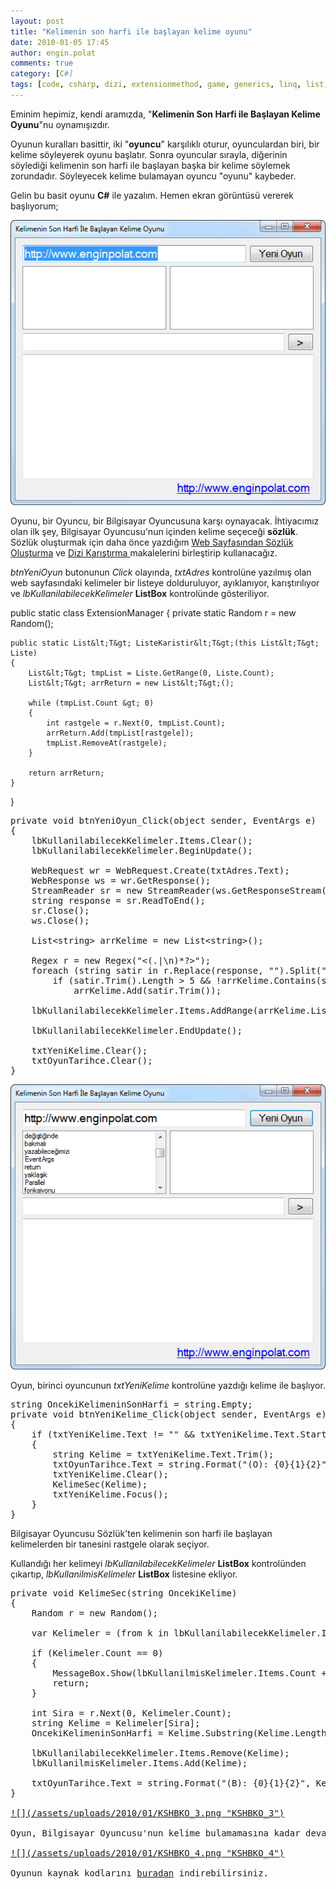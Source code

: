```yaml
---
layout: post
title: "Kelimenin son harfi ile başlayan kelime oyunu"
date: 2010-01-05 17:45
author: engin.polat
comments: true
category: [C#]
tags: [code, csharp, dizi, extensionmethod, game, generics, linq, list, oyun, regex, source]
---
```

Eminim hepimiz, kendi aramızda, "**Kelimenin Son Harfi ile Başlayan Kelime Oyunu**"nu oynamışızdır.

Oyunun kuralları basittir, iki "**oyuncu**" karşılıklı oturur, oyunculardan biri, bir kelime söyleyerek oyunu başlatır. Sonra oyuncular sırayla, diğerinin söylediği kelimenin son harfi ile başlayan başka bir kelime söylemek zorundadır. Söyleyecek kelime bulamayan oyuncu "oyunu" kaybeder.

Gelin bu basit oyunu **C#** ile yazalım. Hemen ekran görüntüsü vererek başlıyorum;

<a href="/assets/uploads/2010/01/KSHBKO_1.png">![](/assets/uploads/2010/01/KSHBKO_1.png "KSHBKO_1")</a>

Oyunu, bir Oyuncu, bir Bilgisayar Oyuncusuna karşı oynayacak. İhtiyacımız olan ilk şey, Bilgisayar Oyuncusu'nun içinden kelime seçeceği **sözlük**. Sözlük oluşturmak için daha önce yazdığım <a title="enginpolat.com: Web Sayfasından Sözlük Oluşturma" href="/csharp-ile-web-sayfasindan-sozluk-olusturma/" target="_self">Web Sayfasından Sözlük Oluşturma</a> ve <a title="enginpolat.com: Shuffle List" href="/csharp-ile-dizi-karistirma/" target="_self">Dizi Karıştırma </a>makalelerini birleştirip kullanacağız.

*btnYeniOyun* butonunun *Click* olayında, *txtAdres* kontrolüne yazılmış olan web sayfasındaki kelimeler bir listeye dolduruluyor, ayıklanıyor, karıştırılıyor ve *lbKullanilabilecekKelimeler* **ListBox** kontrolünde gösteriliyor.


public static class ExtensionManager
{
    private static Random r = new Random();

    public static List&lt;T&gt; ListeKaristir&lt;T&gt;(this List&lt;T&gt; Liste)
    {
        List&lt;T&gt; tmpList = Liste.GetRange(0, Liste.Count);
        List&lt;T&gt; arrReturn = new List&lt;T&gt;();

        while (tmpList.Count &gt; 0)
        {
            int rastgele = r.Next(0, tmpList.Count);
            arrReturn.Add(tmpList[rastgele]);
            tmpList.RemoveAt(rastgele);
        }

        return arrReturn;
    }
}</pre>
<pre class="brush:csharp">private void btnYeniOyun_Click(object sender, EventArgs e)
{
    lbKullanilabilecekKelimeler.Items.Clear();
    lbKullanilabilecekKelimeler.BeginUpdate();

    WebRequest wr = WebRequest.Create(txtAdres.Text);
    WebResponse ws = wr.GetResponse();
    StreamReader sr = new StreamReader(ws.GetResponseStream(), Encoding.UTF8);
    string response = sr.ReadToEnd();
    sr.Close();
    ws.Close();

    List&lt;string&gt; arrKelime = new List&lt;string&gt;();

    Regex r = new Regex("&lt;(.|\n)*?&gt;");
    foreach (string satir in r.Replace(response, "").Split(" \t\r\n({[]}),.;:*-+/?&lt;&gt;&amp;%'#@=\"\\_".ToCharArray(), StringSplitOptions.RemoveEmptyEntries))
        if (satir.Trim().Length &gt; 5 &amp;&amp; !arrKelime.Contains(satir.Trim()))
            arrKelime.Add(satir.Trim());

    lbKullanilabilecekKelimeler.Items.AddRange(arrKelime.ListeKaristir().ToArray());

    lbKullanilabilecekKelimeler.EndUpdate();

    txtYeniKelime.Clear();
    txtOyunTarihce.Clear();
}</pre>
<a href="/assets/uploads/2010/01/KSHBKO_2.png">![](/assets/uploads/2010/01/KSHBKO_2.png "KSHBKO_2")</a>

Oyun, birinci oyuncunun *txtYeniKelime* kontrolüne yazdığı kelime ile başlıyor.
<pre class="brush:csharp">string OncekiKelimeninSonHarfi = string.Empty;
private void btnYeniKelime_Click(object sender, EventArgs e)
{
    if (txtYeniKelime.Text != "" &amp;&amp; txtYeniKelime.Text.StartsWith(OncekiKelimeninSonHarfi))
    {
        string Kelime = txtYeniKelime.Text.Trim();
        txtOyunTarihce.Text = string.Format("(O): {0}{1}{2}", Kelime, Environment.NewLine, txtOyunTarihce.Text);
        txtYeniKelime.Clear();
        KelimeSec(Kelime);
        txtYeniKelime.Focus();
    }
}</pre>
Bilgisayar Oyuncusu Sözlük'ten kelimenin son harfi ile başlayan kelimelerden bir tanesini rastgele olarak seçiyor.

Kullandığı her kelimeyi *lbKullanilabilecekKelimeler* **ListBox** kontrolünden çıkartıp, *lbKullanilmisKelimeler* **ListBox** listesine ekliyor.
<pre class="brush:csharp">private void KelimeSec(string OncekiKelime)
{
    Random r = new Random();

    var Kelimeler = (from k in lbKullanilabilecekKelimeler.Items.OfType&lt;string&gt;() where k.StartsWith(OncekiKelime.Substring(OncekiKelime.Length - 1, 1)) select k).ToList&lt;string&gt;();

    if (Kelimeler.Count == 0)
    {
        MessageBox.Show(lbKullanilmisKelimeler.Items.Count + ". Kelimede Bilgisayar Oyuncusu oynayacak Kelime bulamadı!.", "Oyun Bitti!", MessageBoxButtons.OK, MessageBoxIcon.Asterisk);
        return;
    }

    int Sira = r.Next(0, Kelimeler.Count);
    string Kelime = Kelimeler[Sira];
    OncekiKelimeninSonHarfi = Kelime.Substring(Kelime.Length - 1, 1);

    lbKullanilabilecekKelimeler.Items.Remove(Kelime);
    lbKullanilmisKelimeler.Items.Add(Kelime);

    txtOyunTarihce.Text = string.Format("(B): {0}{1}{2}", Kelime, Environment.NewLine, txtOyunTarihce.Text);
}

<a href="/assets/uploads/2010/01/KSHBKO_3.png">![](/assets/uploads/2010/01/KSHBKO_3.png "KSHBKO_3")</a>

Oyun, Bilgisayar Oyuncusu'nun kelime bulamamasına kadar devam ediyor.

<a href="/assets/uploads/2010/01/KSHBKO_4.png">![](/assets/uploads/2010/01/KSHBKO_4.png "KSHBKO_4")</a>

Oyunun kaynak kodlarını <a title="enginpolat.com: Kelimenin Son Harfi ile Başlayan Kelime Oyunu" href="/assets/uploads/2010/01/KelimeninSonHarfiIleBaslayanKelimeOyunu.rar" target="_blank" rel="noopener">buradan</a> indirebilirsiniz.

